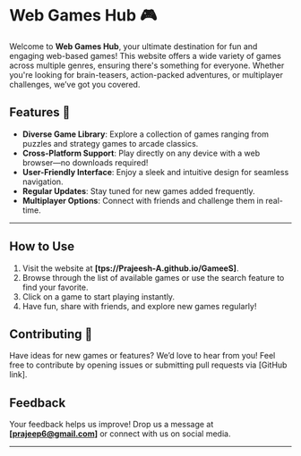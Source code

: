 


# Web Games Hub 🎮  

Welcome to **Web Games Hub**, your ultimate destination for fun and engaging web-based games! This website offers a wide variety of games across multiple genres, ensuring there's something for everyone. Whether you're looking for brain-teasers, action-packed adventures, or multiplayer challenges, we’ve got you covered.  

## Features 🚀  
- **Diverse Game Library**: Explore a collection of games ranging from puzzles and strategy games to arcade classics.  
- **Cross-Platform Support**: Play directly on any device with a web browser—no downloads required!  
- **User-Friendly Interface**: Enjoy a sleek and intuitive design for seamless navigation.  
- **Regular Updates**: Stay tuned for new games added frequently.  
- **Multiplayer Options**: Connect with friends and challenge them in real-time.
- ---

## How to Use  
1. Visit the website at **[tps://Prajeesh-A.github.io/GameeS]**.  
2. Browse through the list of available games or use the search feature to find your favorite.  
3. Click on a game to start playing instantly.  
4. Have fun, share with friends, and explore new games regularly!  

## Contributing 🤝  
Have ideas for new games or features? We’d love to hear from you! Feel free to contribute by opening issues or submitting pull requests via [GitHub link].  

## Feedback  
Your feedback helps us improve! Drop us a message at **[prajeep6@gmail.com]** or connect with us on social media.  

--- 

